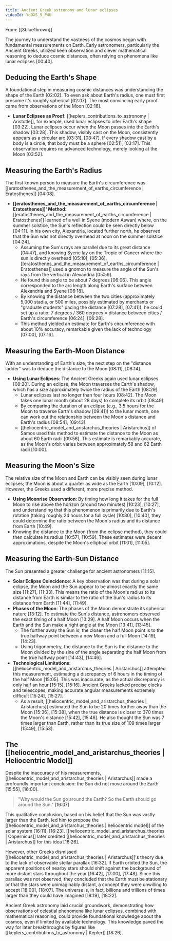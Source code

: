 ```yaml
---
title: Ancient Greek astronomy and lunar eclipses
videoId: YdOXS_9_P4U
---
```


From: [[3blue1brown]] <br/> 

The journey to understand the vastness of the cosmos began with fundamental measurements on Earth. Early astronomers, particularly the Ancient Greeks, utilized keen observation and clever mathematical reasoning to deduce cosmic distances, often relying on phenomena like lunar eclipses <a class="yt-timestamp" data-t="00:40">[00:40]</a>.

## Deducing the Earth's Shape

A foundational step in measuring cosmic distances was understanding the shape of the Earth <a class="yt-timestamp" data-t="02:02">[02:02]</a>. To even ask about Earth's radius, one must first presume it's roughly spherical <a class="yt-timestamp" data-t="02:07">[02:07]</a>. The most convincing early proof came from observations of the Moon <a class="yt-timestamp" data-t="02:16">[02:16]</a>.

*   **Lunar Eclipses as Proof**: [[keplers_contributions_to_astronomy | Aristotle]], for example, used lunar eclipses to infer Earth's shape <a class="yt-timestamp" data-t="03:22">[03:22]</a>. Lunar eclipses occur when the Moon passes into the Earth's shadow <a class="yt-timestamp" data-t="03:28">[03:28]</a>. This shadow, visibly cast on the Moon, consistently appears as a circular arc <a class="yt-timestamp" data-t="03:31">[03:31]</a>, <a class="yt-timestamp" data-t="03:47">[03:47]</a>. If every shadow cast by a body is a circle, that body must be a sphere <a class="yt-timestamp" data-t="02:51">[02:51]</a>, <a class="yt-timestamp" data-t="03:17">[03:17]</a>. This observation requires no advanced technology, merely looking at the Moon <a class="yt-timestamp" data-t="03:52">[03:52]</a>.

## Measuring the Earth's Radius

The first known person to measure the Earth's circumference was [[eratosthenes_and_the_measurement_of_earths_circumference | Eratosthenes]] <a class="yt-timestamp" data-t="04:08">[04:08]</a>.

*   **[[eratosthenes_and_the_measurement_of_earths_circumference | Eratosthenes]]' Method**: [[eratosthenes_and_the_measurement_of_earths_circumference | Eratosthenes]] learned of a well in Syene (modern Aswan) where, on the summer solstice, the Sun's reflection could be seen directly below <a class="yt-timestamp" data-t="04:11">[04:11]</a>. In his own city, Alexandria, located further north, he observed that the Sun was not directly overhead at noon on the summer solstice <a class="yt-timestamp" data-t="04:24">[04:24]</a>.
    *   Assuming the Sun's rays are parallel due to its great distance <a class="yt-timestamp" data-t="04:47">[04:47]</a>, and knowing Syene lay on the Tropic of Cancer where the sun is directly overhead <a class="yt-timestamp" data-t="05:10">[05:10]</a>, <a class="yt-timestamp" data-t="05:36">[05:36]</a>, [[eratosthenes_and_the_measurement_of_earths_circumference | Eratosthenes]] used a gnomon to measure the angle of the Sun's rays from the vertical in Alexandria <a class="yt-timestamp" data-t="05:59">[05:59]</a>.
    *   He found this angle to be about 7 degrees <a class="yt-timestamp" data-t="06:06">[06:06]</a>. This angle corresponded to the arc length along Earth's surface between Alexandria and Syene <a class="yt-timestamp" data-t="06:18">[06:18]</a>.
    *   By knowing the distance between the two cities (approximately 5,000 stadia, or 500 miles, possibly estimated by merchants or "graduate students" pacing the distance <a class="yt-timestamp" data-t="07:28">[07:28]</a>, <a class="yt-timestamp" data-t="07:41">[07:41]</a>), he could set up a ratio: 7 degrees / 360 degrees = distance between cities / Earth's circumference <a class="yt-timestamp" data-t="06:24">[06:24]</a>, <a class="yt-timestamp" data-t="06:28">[06:28]</a>.
    *   This method yielded an estimate for Earth's circumference with about 10% accuracy, remarkable given the lack of technology <a class="yt-timestamp" data-t="07:00">[07:00]</a>, <a class="yt-timestamp" data-t="07:16">[07:16]</a>.

## Measuring the Earth-Moon Distance

With an understanding of Earth's size, the next step on the "distance ladder" was to deduce the distance to the Moon <a class="yt-timestamp" data-t="08:11">[08:11]</a>, <a class="yt-timestamp" data-t="08:14">[08:14]</a>.

*   **Using Lunar Eclipses**: The Ancient Greeks again used lunar eclipses <a class="yt-timestamp" data-t="08:20">[08:20]</a>. During an eclipse, the Moon traverses the Earth's shadow, which has a size approximately twice the radius of the Earth <a class="yt-timestamp" data-t="08:29">[08:29]</a>.
    *   Lunar eclipses last no longer than four hours <a class="yt-timestamp" data-t="08:42">[08:42]</a>. The Moon takes one lunar month (about 28 days) to complete its orbit <a class="yt-timestamp" data-t="08:49">[08:49]</a>.
    *   By comparing the duration of an eclipse (e.g., 3.5 hours for the Moon to traverse Earth's shadow <a class="yt-timestamp" data-t="09:41">[09:41]</a>) to the lunar month, one can work out the relationship between the Moon's distance and Earth's radius <a class="yt-timestamp" data-t="08:54">[08:54]</a>, <a class="yt-timestamp" data-t="09:43">[09:43]</a>.
    *   [[heliocentric_model_and_aristarchus_theories | Aristarchus]] of Samos used this method to estimate the distance to the Moon as about 60 Earth radii <a class="yt-timestamp" data-t="09:56">[09:56]</a>. This estimate is remarkably accurate, as the Moon's orbit varies between approximately 58 and 62 Earth radii <a class="yt-timestamp" data-t="10:00">[10:00]</a>.

## Measuring the Moon's Size

The relative size of the Moon and Earth can be visibly seen during lunar eclipses; the Moon is about a quarter as wide as the Earth <a class="yt-timestamp" data-t="10:09">[10:09]</a>, <a class="yt-timestamp" data-t="10:12">[10:12]</a>. However, the Greeks used a different, more precise method.

*   **Using Moonrise Observation**: By timing how long it takes for the full Moon to rise above the horizon (around two minutes) <a class="yt-timestamp" data-t="10:23">[10:23]</a>, <a class="yt-timestamp" data-t="10:27">[10:27]</a>, and understanding that this phenomenon is primarily due to Earth's rotation (taking roughly 24 hours for a full cycle) <a class="yt-timestamp" data-t="10:30">[10:30]</a>, <a class="yt-timestamp" data-t="10:40">[10:40]</a>, they could determine the ratio between the Moon's radius and its distance from Earth <a class="yt-timestamp" data-t="10:49">[10:49]</a>.
*   Knowing the distance to the Moon (from the eclipse method), they could then calculate its radius <a class="yt-timestamp" data-t="10:57">[10:57]</a>, <a class="yt-timestamp" data-t="10:59">[10:59]</a>. These estimates were decent approximations, despite the Moon's elliptical orbit <a class="yt-timestamp" data-t="11:01">[11:01]</a>, <a class="yt-timestamp" data-t="11:05">[11:05]</a>.

## Measuring the Earth-Sun Distance

The Sun presented a greater challenge for ancient astronomers <a class="yt-timestamp" data-t="11:15">[11:15]</a>.

*   **Solar Eclipse Coincidence**: A key observation was that during a solar eclipse, the Moon and the Sun appear to be almost exactly the same size <a class="yt-timestamp" data-t="11:27">[11:27]</a>, <a class="yt-timestamp" data-t="11:33">[11:33]</a>. This means the ratio of the Moon's radius to its distance from Earth is similar to the ratio of the Sun's radius to its distance from Earth <a class="yt-timestamp" data-t="11:44">[11:44]</a>, <a class="yt-timestamp" data-t="11:49">[11:49]</a>.
*   **Phases of the Moon**: The phases of the Moon demonstrate its spherical nature <a class="yt-timestamp" data-t="13:12">[13:12]</a>. To estimate the Sun's distance, astronomers observed the exact timing of a half Moon <a class="yt-timestamp" data-t="13:29">[13:29]</a>. A half Moon occurs when the Earth and the Sun make a right angle at the Moon <a class="yt-timestamp" data-t="13:41">[13:41]</a>, <a class="yt-timestamp" data-t="13:45">[13:45]</a>.
    *   The further away the Sun is, the closer the half Moon point is to the true halfway point between a new Moon and a full Moon <a class="yt-timestamp" data-t="14:19">[14:19]</a>, <a class="yt-timestamp" data-t="14:23">[14:23]</a>.
    *   Using trigonometry, the distance to the Sun is the distance to the Moon divided by the sine of the angle separating the half Moon from the true halfway point <a class="yt-timestamp" data-t="14:43">[14:43]</a>, <a class="yt-timestamp" data-t="14:46">[14:46]</a>.
*   **Technological Limitations**: [[heliocentric_model_and_aristarchus_theories | Aristarchus]] attempted this measurement, estimating a discrepancy of 6 hours in the timing of the half Moon <a class="yt-timestamp" data-t="15:05">[15:05]</a>. This was inaccurate, as the actual discrepancy is only half an hour <a class="yt-timestamp" data-t="15:15">[15:15]</a>, <a class="yt-timestamp" data-t="15:16">[15:16]</a>. Ancient Greeks lacked precise clocks and telescopes, making accurate angular measurements extremely difficult <a class="yt-timestamp" data-t="15:24">[15:24]</a>, <a class="yt-timestamp" data-t="15:27">[15:27]</a>.
    *   As a result, [[heliocentric_model_and_aristarchus_theories | Aristarchus]] estimated the Sun to be 20 times further away than the Moon <a class="yt-timestamp" data-t="15:36">[15:36]</a>, <a class="yt-timestamp" data-t="15:38">[15:38]</a>, when the true distance is closer to 370 times the Moon's distance <a class="yt-timestamp" data-t="15:42">[15:42]</a>, <a class="yt-timestamp" data-t="15:46">[15:46]</a>. He also thought the Sun was 7 times larger than Earth, rather than its true size of 109 times larger <a class="yt-timestamp" data-t="15:49">[15:49]</a>, <a class="yt-timestamp" data-t="15:53">[15:53]</a>.

## The [[heliocentric_model_and_aristarchus_theories | Heliocentric Model]]

Despite the inaccuracy of his measurements, [[heliocentric_model_and_aristarchus_theories | Aristarchus]] made a profoundly important conclusion: the Sun did not move around the Earth <a class="yt-timestamp" data-t="15:55">[15:55]</a>, <a class="yt-timestamp" data-t="16:00">[16:00]</a>.

> "Why would the Sun go around the Earth? So the Earth should go around the Sun." <a class="yt-timestamp" data-t="16:07">[16:07]</a>

This qualitative conclusion, based on his belief that the Sun was vastly larger than the Earth, led him to propose the [[heliocentric_model_and_aristarchus_theories | heliocentric model]] of the solar system <a class="yt-timestamp" data-t="16:11">[16:11]</a>, <a class="yt-timestamp" data-t="16:23">[16:23]</a>. [[heliocentric_model_and_aristarchus_theories | Copernicus]] later credited [[heliocentric_model_and_aristarchus_theories | Aristarchus]] for this idea <a class="yt-timestamp" data-t="16:26">[16:26]</a>.

However, other Greeks dismissed [[heliocentric_model_and_aristarchus_theories | Aristarchus]]'s theory due to the lack of observable stellar parallax <a class="yt-timestamp" data-t="16:32">[16:32]</a>. If Earth orbited the Sun, the apparent positions of nearby stars should shift against the background of more distant stars throughout the year <a class="yt-timestamp" data-t="16:42">[16:42]</a>, <a class="yt-timestamp" data-t="17:00">[17:00]</a>, <a class="yt-timestamp" data-t="17:48">[17:48]</a>. Since this parallax was not observed, they concluded that the Earth must be stationary or that the stars were unimaginably distant, a concept they were unwilling to accept <a class="yt-timestamp" data-t="18:00">[18:00]</a>, <a class="yt-timestamp" data-t="18:07">[18:07]</a>. The universe is, in fact, billions and trillions of times larger than they could have imagined <a class="yt-timestamp" data-t="18:19">[18:19]</a>, <a class="yt-timestamp" data-t="18:22">[18:22]</a>.

Ancient Greek astronomy laid crucial groundwork, demonstrating how observations of celestial phenomena like lunar eclipses, combined with mathematical reasoning, could provide foundational knowledge about the cosmos, even if limited by available technology. This knowledge paved the way for later breakthroughs by figures like [[keplers_contributions_to_astronomy | Kepler]] <a class="yt-timestamp" data-t="18:26">[18:26]</a>.